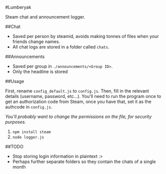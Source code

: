 #Lumberyak

Steam chat and announcement logger.

##Chat

* Saved per person by steamid, avoids making tonnes of files when your friends change names.
* All chat logs are stored in a folder called `chats`.

##Announcements

* Saved per group in `./announcements/<Group ID>`.
* Only the headline is stored

##Usage

First, rename `config_default.js` to `config.js`. Then, fill in the relevant details (username, password, etc...).
You'll need to run the program once to get an authorization code from Steam, once you have that, set it as the authcode
in `config.js`.

*You'll probably want to change the permissions on the file, for security purposes.*

1. `npm install steam`
2. `node logger.js`

##TODO

* Stop storing login information in plaintext :>
* Perhaps further separate folders so they contain the chats of a single month
